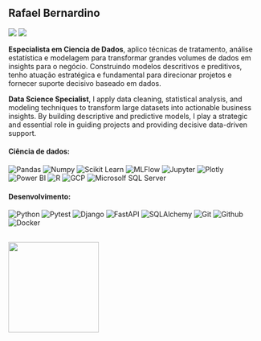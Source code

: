 ## Rafael Bernardino 

<a href = "mailto:rabernardino@gmail.com"><img src="https://img.shields.io/badge/-Gmail-%23333?style=for-the-badge&logo=gmail&logoColor=white" target="_blank"></a>
<a href = "https://www.linkedin.com/in/rafaelalvesbernardino/" target="_blank">
<img src="https://img.shields.io/badge/-LinkedIn-%230077B5?style=for-the-badge&logo=linkedin&logoColor=white" target="_blank">
</a>

**Especialista em Ciencia de Dados**, aplico técnicas de tratamento, análise estatística e modelagem para transformar grandes volumes de dados em insights para o negócio. Construindo modelos descritivos e preditivos, tenho atuação estratégica e fundamental para direcionar projetos e fornecer suporte decisivo baseado em dados.

**Data Science Specialist**, I apply data cleaning, statistical analysis, and modeling techniques to transform large datasets into actionable business insights. By building descriptive and predictive models, I play a strategic and essential role in guiding projects and providing decisive data-driven support.

#### Ciência de dados:
![Pandas](https://img.shields.io/badge/-Pandas-black?style=flat-square&logo=Pandas)
![Numpy](https://img.shields.io/badge/-Numpy-black?style=flat-square&logo=Numpy)
![Scikit Learn](https://img.shields.io/badge/-Scikit%20Learn-black?style=flat-square&logo=scikit-learn)
![MLFlow](https://img.shields.io/badge/-MLFlow-black?style=flat-square&logo=MLFlow)
![Jupyter](https://img.shields.io/badge/-Jupyter-black?style=flat-square&logo=Jupyter)
![Plotly](https://img.shields.io/badge/-Plotly-black?style=flat-square&logo=Plotly)
![Power BI](https://img.shields.io/badge/-PowerBI-black?style=flat-square&logo=Power-BI)
![R](https://img.shields.io/badge/-R-black?style=flat-square&logo=R)
![GCP](https://img.shields.io/badge/-GoogleCloud-black?style=flat-square&logo=Google-Cloud)
![Microsolf SQL Server](https://img.shields.io/badge/-MicrosoftSQLServer-black?style=flat-square&logo=microsoft-server)


#### Desenvolvimento:
![Python](https://img.shields.io/badge/-Python-black?style=flat-square&logo=Python)
![Pytest](https://img.shields.io/badge/-Pytest-black?style=flat-square&logo=Pytest)
![Django](https://img.shields.io/badge/-Django-black?style=flat-square&logo=Django)
![FastAPI](https://img.shields.io/badge/-FastAPI-black?style=flat-square&logo=FastAPI)
![SQLAlchemy](https://img.shields.io/badge/-SQLAlchemy-black?style=flat-square&logo=SQLAlchemy)
![Git](https://img.shields.io/badge/-Git-black?style=flat-square&logo=Git)
![Github](https://img.shields.io/badge/-Github-black?style=flat-square&logo=Github)
![Docker](https://img.shields.io/badge/-Docker-black?style=flat-square&logo=Docker)

##

<div>
  <a href="https://github.com/rabernardino">
  <img height="180em" src="https://github-readme-stats.vercel.app/api?username=rabernardino&show_icons=true&theme=dark&include_all_commits=true&count_private=true"/>
</div>

<!--
**Rabernardino/Rabernardino** is a ✨ _special_ ✨ repository because its `README.md` (this file) appears on your GitHub profile.
Here are some ideas to get you started:

- 🔭 I’m currently working on ...
- 🌱 I’m currently learning ...
- 👯 I’m looking to collaborate on ...
- 🤔 I’m looking for help with ...
- 💬 Ask me about ...
- 📫 How to reach me: ...
- 😄 Pronouns: ...
- ⚡ Fun fact: ...
-->
